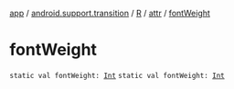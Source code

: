 [app](../../../index.md) / [android.support.transition](../../index.md) / [R](../index.md) / [attr](index.md) / [fontWeight](./font-weight.md)

# fontWeight

`static val fontWeight: `[`Int`](https://kotlinlang.org/api/latest/jvm/stdlib/kotlin/-int/index.html)
`static val fontWeight: `[`Int`](https://kotlinlang.org/api/latest/jvm/stdlib/kotlin/-int/index.html)